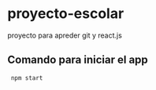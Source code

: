# proyecto-escolar

proyecto para apreder git y react.js

## Comando para iniciar el app

```
 npm start

 ```